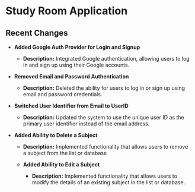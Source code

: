 # Study Room Application

## Recent Changes

- **Added Google Auth Provider for Login and Signup**
    - **Description:** Integrated Google authentication, allowing users to log in and sign up using their Google accounts.

- **Removed Email and Password Authentication**
    - **Description:** Deleted the ability for users to log in or sign up using email and password credentials.

- **Switched User Identifier from Email to UserID**
    - **Description:** Updated the system to use the unique user ID as the primary user identifier instead of the email address.
   
- **Added Ability to Delete a Subject**
    - **Description:** Implemented functionality that allows users to remove a subject from the list or database

    - **Added Ability to Edit a Subject**
        - **Description:** Implemented functionality that allows users to modify the details of an existing subject in the list or database.